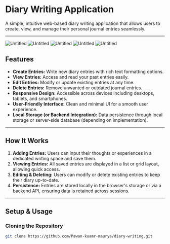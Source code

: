# Diary Writing Application

A simple, intuitive web-based diary writing application that allows users to create, view, and manage their personal journal entries seamlessly.

---
![Untitled](https://github.com/user-attachments/assets/eb62a8ca-0a5d-4eae-9fcc-fa3a2eb0b6f3)
![Untitled](https://github.com/user-attachments/assets/1fc31507-f69d-4117-b41e-ad95563a4585)
![Untitled](https://github.com/user-attachments/assets/0afba8b0-f205-4cb2-98c8-a86bff8b48d1)
![Untitled](https://github.com/user-attachments/assets/8cb11ca9-5cd8-460d-b25e-82a65935230d)
![Untitled](https://github.com/user-attachments/assets/193a7872-3d36-48c1-9524-797fb4ed8033)

## Features

- **Create Entries:** Write new diary entries with rich text formatting options.
- **View Entries:** Access and read your past entries easily.
- **Edit Entries:** Modify or update existing entries at any time.
- **Delete Entries:** Remove unwanted or outdated journal entries.
- **Responsive Design:** Accessible across devices including desktops, tablets, and smartphones.
- **User-Friendly Interface:** Clean and minimal UI for a smooth user experience.
- **Local Storage (or Backend Integration):** Data persistence through local storage or server-side database (depending on implementation).

---

## How It Works

1. **Adding Entries:** Users can input their thoughts or experiences in a dedicated writing space and save them.
2. **Viewing Entries:** All saved entries are displayed in a list or grid layout, allowing quick access.
3. **Editing & Deleting:** Users can modify or delete existing entries to keep their diary up-to-date.
4. **Persistence:** Entries are stored locally in the browser's storage or via a backend API, ensuring data is retained across sessions.

---

## Setup & Usage

### Cloning the Repository
```bash
git clone https://github.com/Pawan-kuamr-maurya/diary-writing.git
